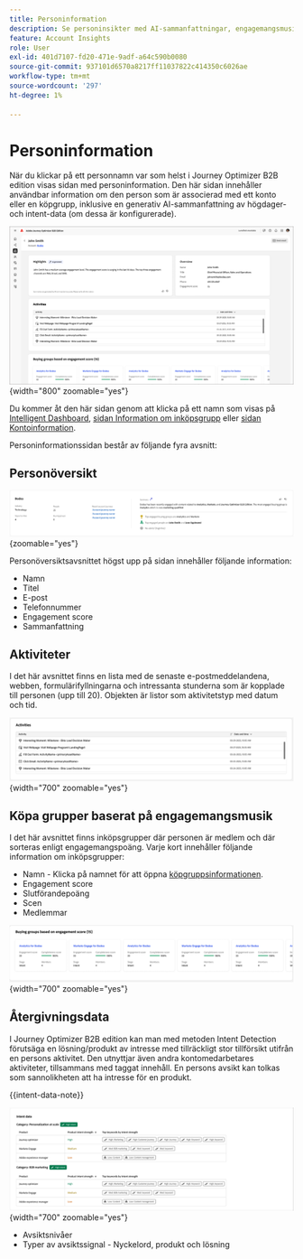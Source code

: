 ```yaml
---
title: Personinformation
description: Se personinsikter med AI-sammanfattningar, engagemangsmusik, aktivitetsspårning och avsiktsidentifiering för medlemmar i Journey Optimizer B2B edition.
feature: Account Insights
role: User
exl-id: 401d7107-fd20-471e-9adf-a64c590b0080
source-git-commit: 937101d6570a8217ff11037822c414350c6026ae
workflow-type: tm+mt
source-wordcount: '297'
ht-degree: 1%

---
```


# Personinformation

När du klickar på ett personnamn var som helst i Journey Optimizer B2B edition visas sidan med personinformation. Den här sidan innehåller användbar information om den person som är associerad med ett konto eller en köpgrupp, inklusive en generativ AI-sammanfattning av högdager- och intent-data (om dessa är konfigurerade). <!-- There are also [actions](#person-actions) that you can execute for the person. -->

![Sidan med personinformation](./assets/person-details-page.png){width="800" zoomable="yes"}

Du kommer åt den här sidan genom att klicka på ett namn som visas på [Intelligent Dashboard](../dashboards/intelligent-dashboard.md), [sidan Information om inköpsgrupp](../buying-groups/buying-group-details.md) eller [sidan Kontoinformation](./account-details.md).

Personinformationssidan består av följande fyra avsnitt:

## Personöversikt

![Personöversikt](./assets/details-page-account-overview.png){zoomable="yes"}

Personöversiktsavsnittet högst upp på sidan innehåller följande information:

* Namn
* Titel
* E-post
* Telefonnummer
* Engagement score
* Sammanfattning

## Aktiviteter

I det här avsnittet finns en lista med de senaste e-postmeddelandena, webben, formulärifyllningarna och intressanta stunderna som är kopplade till personen (upp till 20). Objekten är listor som aktivitetstyp med datum och tid.

![Aktiviteter - personinformation](./assets/person-details-activities.png){width="700" zoomable="yes"}

## Köpa grupper baserat på engagemangsmusik

I det här avsnittet finns inköpsgrupper där personen är medlem och där sorteras enligt engagemangspoäng. Varje kort innehåller följande information om inköpsgrupper:

* Namn - Klicka på namnet för att öppna [köpgruppsinformationen](../buying-groups/buying-group-details.md).
* Engagement score
* Slutförandepoäng
* Scen
* Medlemmar

![Köper grupper baserat på engagemang - personinformation](./assets/person-details-buying-groups-engagement.png){width="700" zoomable="yes"}

## Återgivningsdata

I Journey Optimizer B2B edition kan man med metoden Intent Detection förutsäga en lösning/produkt av intresse med tillräckligt stor tillförsikt utifrån en persons aktivitet. Den utnyttjar även andra kontomedarbetares aktiviteter, tillsammans med taggat innehåll. En persons avsikt kan tolkas som sannolikheten att ha intresse för en produkt.

{{intent-data-note}}

![Återgivningsdata - personinformation](./assets/intent-data-panel.png){width="700" zoomable="yes"}

* Avsiktsnivåer
* Typer av avsiktssignal - Nyckelord, produkt och lösning

<!-- ## Person actions -->
